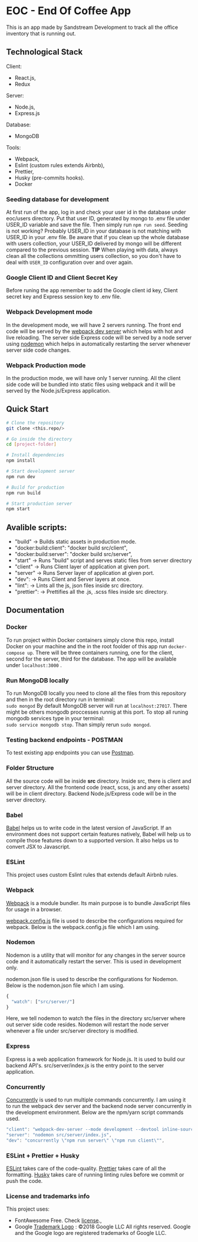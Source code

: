 # EOC - End Of Coffee App

This is an app made by Sandstream Development to track all the office inventory that is running out.

## Technological Stack

Client:

- React.js,
- Redux

Server:

- Node.js,
- Express.js

Database:

- MongoDB

Tools:

- Webpack,
- Eslint (custom rules extends Airbnb),
- Prettier,
- Husky (pre-commits hooks).
- Docker

### Seeding database for development

At first run of the app, log in and check your user id in the database under eoc/users directory. Put that user ID, generated by mongo to .env file under USER_ID variable and save the file.
Then simply run `npm run seed`.
Seeding is not working? Probably USER_ID in your database is not matching with USER_ID in your .env file. Be aware that if you clean up the whole database with users collection, your USER_ID delivered by mongo will be different compared to the previous session. **TIP** When playing with data, always clean all the collections ommitting users collection, so you don't have to deal with `USER_ID` configuration over and over again.

### Google Client ID and Client Secret Key

Before runing the app remember to add the Google client id key, Client secret key and Express session key to .env file.

### Webpack Development mode

In the development mode, we will have 2 servers running. The front end code will be served by the [webpack dev server](https://webpack.js.org/configuration/dev-server/) which helps with hot and live reloading. The server side Express code will be served by a node server using [nodemon](https://nodemon.io/) which helps in automatically restarting the server whenever server side code changes.

### Webpack Production mode

In the production mode, we will have only 1 server running. All the client side code will be bundled into static files using webpack and it will be served by the Node.js/Express application.

## Quick Start

```bash
# Clone the repository
git clone <this.repo/>

# Go inside the directory
cd [project-folder]

# Install dependencies
npm install

# Start development server
npm run dev

# Build for production
npm run build

# Start production server
npm start
```

## Avalible scripts:

- "build" -> Builds static assets in production mode.
- "docker:build:client": "docker build src/client",
- "docker:build:server": "docker build src/server",
- "start" -> Runs "build" script and serves static files from server directory
- "client" -> Runs Client layer of application at given port.
- "server" -> Runs Server layer of application at given port.
- "dev": -> Runs Client and Server layers at once.
- "lint": -> Lints all the js, json files inside src directory.
- "prettier": -> Prettifies all the .js, .scss files inside src directory.

## Documentation

### Docker

To run project within Docker containers simply clone this repo, install Docker on your machine and the in the root foolder of this app run
`docker-compose up`. There will be three containers running, one for the client, second for the server, third for the database. The app will be available under `localhost:3000` .

### Run MongoDB locally

To run MongoDB locally you need to clone all the files from this repository and then in the root directory run in terminal: <br/> `sudo mongod`
By default MongoDB server will run at `localhost:27017`.
There might be others mongodb proccesses runnig at this port. To stop all runing mongodb services type in your terminal: <br/> `sudo service mongodb stop`. Than simply rerun `sudo mongod`.

### Testing backend endpoints - POSTMAN

To test existing app endpoints you can use [Postman](https://www.getpostman.com/).

### Folder Structure

All the source code will be inside **src** directory. Inside src, there is client and server directory. All the frontend code (react, scss, js and any other assets) will be in client directory. Backend Node.js/Express code will be in the server directory.

### Babel

[Babel](https://babeljs.io/) helps us to write code in the latest version of JavaScript. If an environment does not support certain features natively, Babel will help us to compile those features down to a supported version. It also helps us to convert JSX to Javascript.

### ESLint

This project uses custom Eslint rules that extends default Airbnb rules.

### Webpack

[Webpack](https://webpack.js.org/) is a module bundler. Its main purpose is to bundle JavaScript files for usage in a browser.

[webpack.config.js](https://webpack.js.org/configuration/) file is used to describe the configurations required for webpack. Below is the webpack.config.js file which I am using.

### Nodemon

Nodemon is a utility that will monitor for any changes in the server source code and it automatically restart the server. This is used in development only.

nodemon.json file is used to describe the configurations for Nodemon. Below is the nodemon.json file which I am using.

```javascript
{
  "watch": ["src/server/"]
}
```

Here, we tell nodemon to watch the files in the directory src/server where out server side code resides. Nodemon will restart the node server whenever a file under src/server directory is modified.

### Express

Express is a web application framework for Node.js. It is used to build our backend API's.
src/server/index.js is the entry point to the server application.

### Concurrently

[Concurrently](https://github.com/kimmobrunfeldt/concurrently) is used to run multiple commands concurrently. I am using it to run the webpack dev server and the backend node server concurrently in the development environment. Below are the npm/yarn script commands used.

```javascript
"client": "webpack-dev-server --mode development --devtool inline-source-map --hot",
"server": "nodemon src/server/index.js",
"dev": "concurrently \"npm run server\" \"npm run client\"",
```

### ESLint + Prettier + Husky

[ESLint](https://eslint.org/) takes care of the code-quality. [Prettier](https://prettier.io/) takes care of all the formatting. [Husky](https://github.com/typicode/husky) takes care of running linting rules before we commit or push the code.

### License and trademarks info

This project uses:

- FontAwesome Free. Check [license]('https://fontawesome.com/license').,
- Google [Trademark Logo]('https://www.google.com/permissions/logos-trademarks/') : ©2018 Google LLC All rights reserved. Google and the Google logo are registered trademarks of Google LLC.

